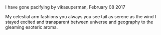 I have gone pacifying
by vikasuperman, February 08 2017

My celestial arm fashions you always
you see tail as serene as the wind
I stayed excited and transparent
between universe and geography
to the gleaming esoteric aroma.